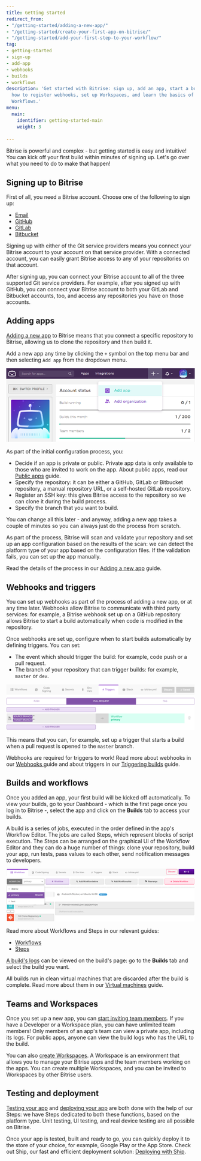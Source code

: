 ```yaml
---
title: Getting started
redirect_from:
- "/getting-started/adding-a-new-app/"
- "/getting-started/create-your-first-app-on-bitrise/"
- "/getting-started/add-your-first-step-to-your-workflow/"
tag:
- getting-started
- sign-up
- add-app
- webhooks
- builds
- workflows
description: 'Get started with Bitrise: sign up, add an app, start a build. Find out
  how to register webhooks, set up Workspaces, and learn the basics of Steps and
  Workflows.'
menu:
  main:
    identifier: getting-started-main
    weight: 3

---
```

Bitrise is powerful and complex - but getting started is easy and intuitive! You can kick off your first build within minutes of signing up. Let's go over what you need to do to make that happen!

## Signing up to Bitrise

First of all, you need a Bitrise account. Choose one of the following to sign up:

* [Email](/getting-started/signing-up/signing-up-with-email)
* [GitHub](/getting-started/signing-up/signing-up-with-github)
* [GitLab](/getting-started/signing-up/signing-up-with-gitlab)
* [Bitbucket](/getting-started/signing-up/signing-up-with-bitbucket)

Signing up with either of the Git service providers means you connect your Bitrise account to your account on that service provider. With a connected account, you can easily grant Bitrise access to any of your repositories on that account.

After signing up, you can connect your Bitrise account to all of the three supported Git service providers. For example, after you signed up with GitHub, you can connect your Bitrise account to both your GitLab and Bitbucket accounts, too, and access any repositories you have on those accounts.

## Adding apps

[Adding a new app](/getting-started/adding-a-new-app/) to Bitrise means that you connect a specific repository to Bitrise, allowing us to clone the repository and then build it.

Add a new app any time by clicking the `+` symbol on the top menu bar and then selecting `Add app` from the dropdown menu.

![Adding a new app](/img/adding-a-new-app/add_new_app.png)

As part of the initial configuration process, you:

* Decide if an app is private or public. Private app data is only available to those who are invited to work on the app. About public apps, read our [Public apps](/getting-started/public-apps/) guide.
* Specify the repository: it can be either a GitHub, GitLab or Bitbucket repository, a manual repository URL, or a self-hosted GitLab repository.
* Register an SSH key: this gives Bitrise access to the repository so we can clone it during the build process.
* Specify the branch that you want to build.

You can change all this later - and anyway, adding a new app takes a couple of minutes so you can always just do the process from scratch.

As part of the process, Bitrise will scan and validate your repository and set up an app configuration based on the results of the scan: we can detect the platform type of your app based on the configuration files. If the validation fails, you can set up the app manually.

Read the details of the process in our [Adding a new app](/getting-started/adding-a-new-app/) guide.

## Webhooks and triggers

You can set up webhooks as part of the process of adding a new app, or at any time later. Webhooks allow Bitrise to communicate with third party services: for example, a Bitrise webhook set up on a GitHub repository allows Bitrise to start a build automatically when code is modified in the repository.

Once webhooks are set up, configure when to start builds automatically by defining triggers. You can set:

* The event which should trigger the build: for example, code push or a pull request.
* The branch of your repository that can trigger builds: for example, `master` or `dev`.

![{{ page.title }}](/img/trigger-pull-request.png)

This means that you can, for example, set up a trigger that starts a build when a pull request is opened to the `master` branch.

Webhooks are required for triggers to work! Read more about webhooks in our [Webhooks ](/webhooks/index/)guide and about triggers in our [Triggering builds](/builds/triggering-builds/triggering-builds/) guide.

## Builds and workflows

Once you added an app, your first build will be kicked off automatically. To view your builds, go to your Dashboard - which is the first page once you log in to Bitrise -, select the app and click on the **Builds** tab to access your builds.

A build is a series of jobs, executed in the order defined in the app's Workflow Editor. The jobs are called Steps, which represent blocks of script execution. The Steps can be arranged on the graphical UI of the Workflow Editor and they can do a huge number of things: clone your repository, build your app, run tests, pass values to each other, send notification messages to developers.

![{{ page.title }}](/img/rename-workflow.png)

Read more about Workflows and Steps in our relevant guides:

* [Workflows](/getting-started/getting-started-workflows)
* [Steps](/getting-started/getting-started-steps)

[A build's logs](/builds/build-logs/) can be viewed on the build's page: go to the **Builds** tab and select the build you want.

All builds run in clean virtual machines that are discarded after the build is complete. Read more about them in our [Virtual machines](/infrastructure/virtual-machines/) guide.

## Teams and Workspaces

Once you set up a new app, you can [start inviting team members](/team-management/index). If you have a Developer or a Workspace plan, you can have unlimited team members! Only members of an app's team can view a private app, including its logs. For public apps, anyone can view the build logs who has the URL to the build.

You can also [create Workspaces](/team-management/organizations/creating-org). A Workspace is an environment that allows you to manage your Bitrise apps and the team members working on the apps. You can create multiple Workspaces, and you can be invited to Workspaces by other Bitrise users. 

## Testing and deployment

[Testing your app](/testing/testing-index/) and [deploying your app](/deploy/deployment-index/) are both done with the help of our Steps: we have Steps dedicated to both these functions, based on the platform type. Unit testing, UI testing, and real device testing are all possible on Bitrise.

Once your app is tested, built and ready to go, you can quickly deploy it to the store of your choice, for example, Google Play or the App Store. Check out Ship, our fast and efficient deployment solution: [Deploying with Ship](/deploy/ship/).
